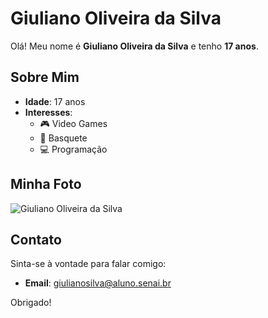# Giuliano Oliveira da Silva

Olá! Meu nome é **Giuliano Oliveira da Silva** e tenho **17 anos**.

## Sobre Mim

- **Idade**: 17 anos
- **Interesses**:
  - 🎮 Video Games
  - 🏀 Basquete
  - 💻 Programação

## Minha Foto

![Giuliano Oliveira da Silva](https://media1.tenor.com/m/jXQIH1m3nIkAAAAC/lebron-james-king-james.gif)

## Contato

Sinta-se à vontade para falar comigo:

- **Email**: giulianosilva@aluno.senai.br


Obrigado!
